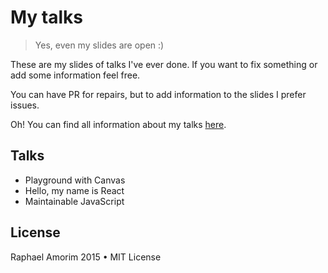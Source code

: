 # My talks

> Yes, even my slides are open :)

These are my slides of talks I've ever done. If you want to fix something or add some information feel free.

You can have PR for repairs, but to add information to the slides I prefer issues.

Oh! You can find all information about my talks [here](http://raphamorim.com/talks).

## Talks

- Playground with Canvas
- Hello, my name is React
- Maintainable JavaScript

## License

Raphael Amorim 2015 • MIT License